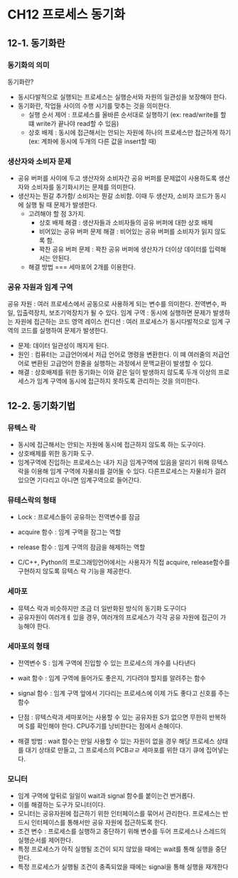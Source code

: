# CH12 프로세스 동기화 


## 12-1. 동기화란 

### 동기화의 의미 

동기화란? 
- 동시다발적으로 실행되는 프로세스는 실행순서와 자원의 일관성을 보장해야 한다. 
- 동기화란, 작업들 사이의 수행 시기를 맞추는 것을 의미한다. 
  - 실행 순서 제어 : 프로세스를 올바른 순서대로 실행하기 (ex: read/write를 할 떄 write가 끝나야 read할 수 있음)
  - 상호 배제 : 동시에 접근해서는 안되는 자원에 하나의 프로세스만 접근하게 하기 (ex: 계좌에 동시에 두개의 다른 값을 insert할 때)


### 생산자와 소비자 문제
- 공유 버퍼를 사이에 두고 생산자와 소비자간 공유 버퍼를 문제없이 사용하도록 생산자와 소비자를 동기화시키는 문제를 의미한다. 
- 생산자는 뭔갈 추가함/ 소비자는 뭔갈 소비함. 이때 두 생산자, 소비자 코드가 동시에 실행 될 때 문제가 발생한다. 
  - 고려해야 할 점 3가지. 
    - 상호 배제 해결 : 생산자들과 소비자들의 공유 버퍼에 대한 상호 배제 
    - 비어있는 공유 버퍼 문제 해결 : 비어있는 공유 버퍼를 소비자가 읽지 않도록 함. 
    - 꽉찬 공유 버퍼 문제 : 꽉찬 공유 버퍼에 생산자가 더이상 데이터를 입력해서는 안된다. 
  - 해결 방법 === 세마포어 2개를 이용한다. 

### 공유 자원과 임계 구역 

공유 자원 : 여러 프로세스에서 공동으로 사용하게 되는 변수를 의미한다. 전역변수, 파일, 입출력장치, 보조기억장치가 될 수 있다. 
임계 구역 : 동시에 실행하면 문제가 발생하는 자원에 접근하는 코드 영역 
레이스 컨디션 : 여러 프로세스가 동시다발적으로 임계 구역의 코드를 실행하여 문제가 발생한다. 
  - 문제: 데이터 일관성이 깨지게 된다. 
  - 원인 : 컴퓨터는 고급언어에서 저급 언어로 명령을 변환한다. 이 뗴 여러줄의 저급언어로 변환된 고급언어 한줄을 실행하는 과정에서 문맥교환이 발생할 수 있다. 
  - 해결 : 상호배제를 위한 동기화는 이와 같은 일이 발생하지 않도록 두개 이상의 프로세스가 임계 구역에 동시에 접근하지 못하도록 관리하는 것을 의미한다. 

## 12-2. 동기화기법 

### 뮤텍스 락
- 동시에 접근해서는 안되는 자원에 동시에 접근하지 않도록 하는 도구이다. 
- 상호배제를 위한 동기화 도구. 
- 임계구역에 진입하는 프로세스는 내가 지금 임계구역에 있음을 알리기 위해 뮤텍스 락을 이용해 임계 구역에 자물쇠를 걸어둘 수 있다. 다른프로세스는 자물쇠가 걸려 있으면 기다리고 아니면 임계구역으로 들어간다. 


### 뮤테스락의 형태 

- Lock : 프로세스들이 공유하는 전역변수를 잠금 
- acquire 함수 : 임계 구역을 잠그는 역할 
- release 함수 : 임계 구역의 잠금을 해제하는 역할 


- C/C++, Python의 프로그래밍언어에서는 사용자가 직접 acquire, release함수를 구현하지 않도록 뮤텍스 락 기능을 제공한다. 


### 세마포

- 뮤텍스 락과 비슷하지만 조금 더 일반화된 방식의 동기화 도구이다 
- 공유자원이 여러개ㅔ 있을 경우, 여러개의 프로세스가 각각 공유 자원에 접근이 가능해야 한다. 


### 세마포의 형태 

- 전역변수 S : 임계 구역에 진입할 수 있는 프로세스의 개수를 나타낸다 
- wait 함수 : 임계 구역에 들어가도 좋은지, 기다려야 할지를 알려주는 함수 
- signal 함수 : 임계 구역 앞에서 기다리는 프로세스에 이제 가도 좋다고 신호를 주는 함수 

- 단점 : 뮤텍스락과 세마포어는 사용할 수 있는 공유자원 S가 없으면 무한히 반복하며 S를 확인해야 한다. CPU주기를 낭비한다는 점에서 손해이다. 
- 해결 방법 : wait 함수는 만일 사용할 수 있는 자원이 없을 경우 해당 프로세스 상태를 대기 상태로 만들고, 그 프로세스의 PCBㄹㄹ 세마포를 위한 대기 큐에 집어넣는다. 

### 모니터 

- 임계 구역에 앞뒤로 일일이 wait과 signal 함수를 붙이는건 번거롭다. 
- 이를 해결하는 도구가 모니터이다. 
- 모니터는 공유자원에 접근하기 위한 인터페이스를 묶어서 관리한다. 프로세스는 반드시 인터페이스를 통해서만 공유 자원에 접근하도록 한다. 
- 조건 변수 : 프로세스를 실행하고 중단하기 위해 변수를 두어 프로세스나 스레드의 실행순서를 제어한다. 
- 특정 프로세스가 아직 실행될 조건이 되지 않았을 때에는 wait를 통해 실행을 중단한다.
- 특정 프로세스가 실행될 조건이 충족되었을 때에는 signal을 통해 실행을 재개한다
